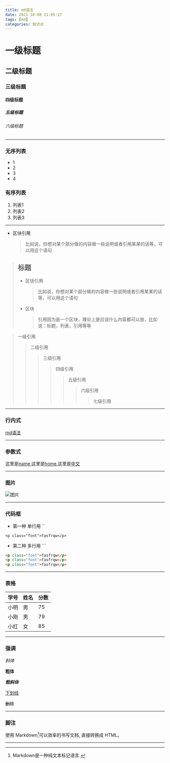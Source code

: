 ```yaml
---
title: md语法
date: 2021-10-08 11:05:17
tags: [md]
categories: 知识点
---
```


# 一级标题

## 二级标题

### 三级标题

#### 四级标题

##### 五级标题

###### 六级标题
<!--more-->
---

### 无序列表

* 1
* 2
* 3
* 4

### 有序列表

1. 列表1
2. 列表2
3. 列表3

---

* 区块引用
  > 比如说，你想对某个部分做的内容做一些说明或者引用某某的话等，可以用这个语句

> ## 标题
> * 区块引用
>   > 比如说，你想对某个部分做的内容做一些说明或者引用某某的话等，可以用这个语句
> * 区块
>   > 引用因为是一个区块，理论上是应该什么内容都可以放，比如说：标题，列表，引用等等

> 一级引用
>> 二级引用
>>> 三级引用
>>>> 四级引用
>>>>> 五级引用
>>>>>> 六级引用
>>>>>>> 七级引用

---

### 行内式

[md语法](https://www.cnblogs.com/liugang-vip/p/6337580.html)

---

### 参数式

[name]: https://www.baidu.com/name "名称"
[home]: https://www.baidu.com/home "首页"
[中文]: https://www.baidu.com/中文 "中文"
这里是[name],这里是[home],这里是[中文]

---

### 图片

![图片](headimage.jpg)

---

### 代码框

* 第一种 单行用 ``

`<p class="font">fasfrqw</p>`

* 第二种 多行用 \`\`\`

```html
<p class="font">fasfrqw</p>
<p class="font">fasfrqw</p>
<p class="font">fasfrqw</p>
```

---

### 表格

学号|姓名|分数
----|---|----
小明|男  |75
小刚|男  |79
小红|女  |85

---

### 强调

*斜体*

**粗体**

***粗斜体***

<u>下划线</u>

~~删除~~

---

### 脚注

使用 Markdown[^Markdown]可以效率的书写文档, 直接转换成 HTML。

[^Markdown]:Markdown是一种纯文本标记语言.

---